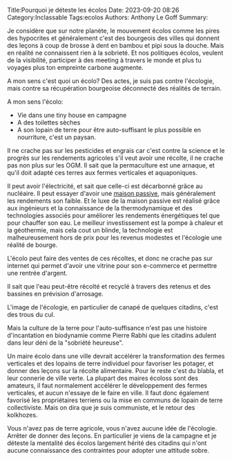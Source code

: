Title:Pourquoi je déteste les écolos
Date: 2023-09-20 08:26
Category:Inclassable
Tags:ecolos
Authors: Anthony Le Goff
Summary:

Je considère que sur notre planète, le mouvement écolos comme les pires des hypocrites et généralement c'est des bourgeois des villes qui donnent des leçons à coup de brosse à dent en bambou et pipi sous la douche. Mais en réalité ne connaissent rien à la sobrieté. Et nos politiques écolos, veulent de la visibilité, participer à des meeting à travers le monde et plus tu voyages plus ton empreinte carbone augmente.

A mon sens c'est quoi un écolo? Des actes, je suis pas contre l'écologie, mais contre sa récupération bourgeoise déconnecté des réalités de terrain.

A mon sens l'écolo:

* Vie dans une tiny house en campagne
* A des toilettes sèches
* A son lopain de terre pour être auto-suffisant le plus possible en nourriture, c'est un paysan.

Il ne crache pas sur les pesticides et engrais car c'est contre la science et le progrès sur les rendements agricoles s'il veut avoir une récolte, il ne crache pas non plus sur les OGM. Il sait que la permaculture est une arnaque, et qu'il doit adapté ces terres aux fermes verticales et aquaponiques. 

Il peut avoir l'électricité, et sait que celle-ci est décarbonné grâce au nucléaire. Il peut essayer d'avoir une [maison passive](https://passivact.fr/), mais généralement les rendements son faible. Et le luxe de la maison passive est réalisé grâce aux ingénieurs et la connaissance de la thermodynamique et des technologies associés pour améliorer les rendements énergétiques tel que pour chauffer son eau. Le meilleur investissement est la pompe à chaleur et la géothermie, mais cela cout un blinde, la technologie est malheureusement hors de prix pour les revenus modestes et l'écologie une réalité de bourge.  

L'écolo peut faire des ventes de ces récoltes, et donc ne crache pas sur internet qui permet d'avoir une vitrine pour son e-commerce et permettre une rentrée d'argent.

Il sait que l'eau peut-être récolté et recyclé à travers des retenus et des bassines en prévision d'arrosage.

L'image de l'écologie, en particulier de canapé de quelques citadins, c'est des trous du cul.

Mais la culture de la terre pour l'auto-suffisance n'est pas une histoire d'incantation en biodynamie comme Pierre Rabhi que les citadins adulent dans leur déni de la "sobriété heureuse".

Un maire écolo dans une ville devrait accélérer la transformation des fermes verticales et des lopains de terre individuel pour favoriser les potager, et donner des leçons sur la récolte alimentaire. Pour le reste c'est du blabla, et leur connerie de ville verte. La plupart des maires écoloss sont des amateurs, il faut normalement accélérer le développement des fermes verticales, et aucun n'essaye de le faire en ville. Il faut donc également favorisé les propriétaires terriens ou la mise en communs de lopain de terre collectiviste. Mais on dira que je suis communiste, et le retour des kolkhozes.

Vous n'avez pas de terre agricole, vous n'avez aucune idée de l'écologie. Arrêter de donner des leçons. En particulier je viens de la campagne et je déteste la mentalité des écolos largement hérité des citadins qui n'ont aucune connaissance des contraintes pour adopter une attitude sobre.

